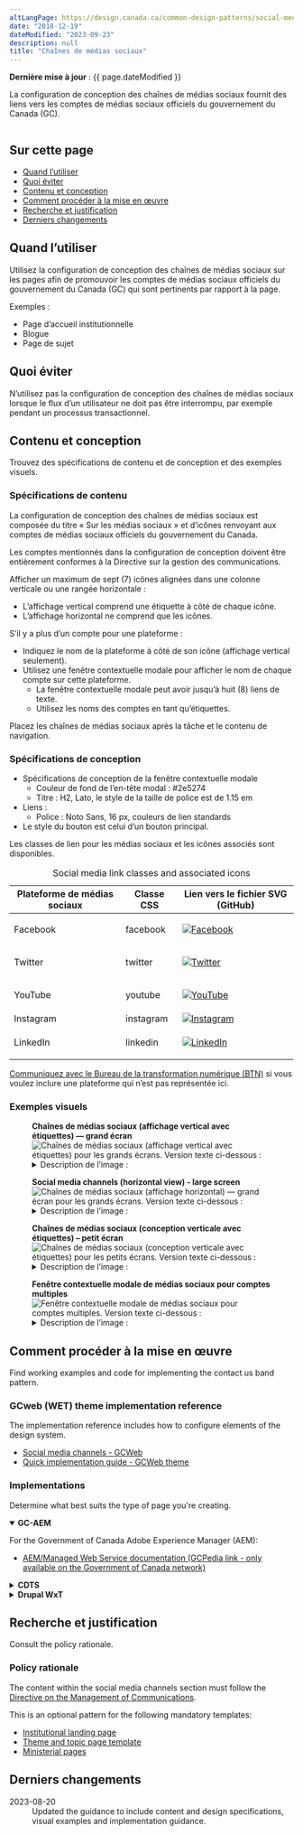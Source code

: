 ```yaml
---
altLangPage: https://design.canada.ca/common-design-patterns/social-media-channels.html
date: "2018-12-19"
dateModified: "2023-09-23"
description: null
title: "Chaînes de médias sociaux"
---
```

<p><strong>Dernière mise à jour</strong>&nbsp;: {{ page.dateModified }}</p>
<p>La configuration de conception des chaînes de médias sociaux fournit des liens vers les comptes de médias sociaux officiels du gouvernement du Canada (GC).</p>
<div class="pattern-demo mrgn-tp-lg mrgn-bttm-xl"><img src="/images/social-media-vertical-mask-fr.png" class="img-responsive" alt="" /></div>
<section>
  <h2>Sur cette page</h2>
  <ul>
    <li><a href="#utiliser">Quand l’utiliser</a></li>
    <li><a href="#eviter">Quoi éviter</a></li>
    <li><a href="#contenu">Contenu et conception</a></li>
    <li><a href="#œuvre">Comment procéder à la mise en œuvre</a></li>
    <li><a href="#recherche">Recherche et justification</a></li>
    <li><a href="#changements">Derniers changements</a></li>
  </ul>
</section>
<section id="utiliser">
  <h2>Quand l’utiliser</h2>
  <p>Utilisez la configuration de conception des chaînes de médias sociaux sur les pages afin de promouvoir les comptes de médias sociaux officiels du gouvernement du Canada (GC) qui sont pertinents par rapport à la page.</p>
  <p>Exemples :</p>
  <ul>
    <li>Page d’accueil institutionnelle</li>
    <li>Blogue</li>
    <li>Page de sujet</li>
  </ul>
</section>
<section id="eviter">
  <h2>Quoi éviter</h2>
  <p>N’utilisez pas la configuration de conception des chaînes de médias sociaux lorsque le flux d’un utilisateur ne doit pas être interrompu, par exemple pendant un processus transactionnel.</p>
</section>
<section id="contenu">
  <h2>Contenu et conception</h2>
  <p>Trouvez des spécifications de contenu et de conception et des exemples visuels.</p>
  <h3>Spécifications de contenu</h3>
  <p>La configuration de conception des chaînes de médias sociaux est composée du titre « Sur les médias sociaux » et d’icônes renvoyant aux comptes de médias sociaux officiels du gouvernement du Canada.</p>
  <p>Les comptes mentionnés dans la configuration de conception doivent être entièrement conformes à la Directive sur la gestion des communications.</p>
  <p>Afficher un maximum de sept (7) icônes alignées dans une colonne verticale ou une rangée horizontale :</p>
  <ul>
    <li>L’affichage vertical comprend une étiquette à côté de chaque icône.</li>
    <li>L’affichage horizontal ne comprend que les icônes.</li>
  </ul>
  <p>S’il y a plus d’un compte pour une plateforme :</p>
  <ul>
    <li>Indiquez le nom de la plateforme à côté de son icône (affichage vertical seulement).</li>
    <li>Utilisez une fenêtre contextuelle modale pour afficher le nom de chaque compte sur cette plateforme.
      <ul>
        <li>La fenêtre contextuelle modale peut avoir jusqu’à huit (8) liens de texte.</li>
        <li>Utilisez les noms des comptes en tant qu’étiquettes.</li>
      </ul>
    </li>
  </ul>
  <p>Placez les chaînes de médias sociaux après la tâche et le contenu de navigation.</p>
  <h3>Spécifications de conception</h3>
  <ul>
    <li>Spécifications de conception de la fenêtre contextuelle modale
      <ul>
        <li>Couleur de fond de l’en-tête modal : #2e5274</li>
        <li>Titre : H2, Lato, le style de la taille de police est de 1.15 em</li>
      </ul>
    </li>
    <li>Liens :
      <ul>
        <li>Police : Noto Sans, 16 px, couleurs de lien standards</li>
      </ul>
    </li>
    <li>Le style du bouton est celui d’un bouton principal.</li>
  </ul>
  <p>Les classes de lien pour les médias sociaux et les icônes associés sont disponibles.</p>
  <div class="row mrgn-tp-lg">
    <div class="col-md-8">
      <div class="panel panel-default">
        <table class="table table-striped" id="social-media" aria-live="polite">
          <caption class="wb-inv">
          Social media link classes and associated icons
          </caption>
          <thead>
            <tr>
              <th class="col-md-4">Plateforme de médias sociaux</th>
              <th class="col-md-6">Classe CSS</th>
              <th class="col-md-2">Lien vers le fichier SVG (GitHub)</th>
            </tr>
          </thead>
          <tbody>
            <tr>
              <td>Facebook</td>
              <td><p>facebook</p></td>
              <td class="text-center"><a href="https://github.com/wet-boew/GCWeb/blob/master/components/gc-follow-us/assets/facebook.svg"><img src="/images/social-media/facebook.svg" alt="Facebook" class="img-responsive" /></a></td>
            </tr>
            <tr>
              <td>Twitter</td>
              <td><p>twitter</p></td>
              <td class="text-center"><a href="https://github.com/wet-boew/GCWeb/blob/master/components/gc-follow-us/assets/twitter.svg"><img src="/images/social-media/twitter.svg" alt="Twitter"  class="img-responsive" /></a></td>
            </tr>
            <tr>
              <td>YouTube</td>
              <td><p>youtube</p></td>
              <td class="text-center"><a href="https://github.com/wet-boew/GCWeb/blob/master/components/gc-follow-us/assets/youtube.svg"><img src="/images/social-media/youtube.svg" alt="YouTube"  class="img-responsive" /></a></td>
            </tr>
            <tr>
              <td>Instagram</td>
              <td>instagram</td>
              <td class="text-center"><a href="https://github.com/wet-boew/GCWeb/blob/master/components/gc-follow-us/assets/linkedin.svg"><img src="/images/social-media/instagram.svg" alt="Instagram"  class="img-responsive" /></a></td>
            </tr>
            <tr>
              <td>LinkedIn</td>
              <td><p>linkedin</p></td>
              <td class="text-center"><a href="https://github.com/wet-boew/GCWeb/blob/master/components/gc-follow-us/assets/instagram.svg"><img src="/images/social-media/linkedin.svg" alt="LinkedIn"  class="img-responsive" /></a></td>
            </tr>
          </tbody>
        </table>
      </div>
    </div>
  </div>
  <p><a href="/contactez-nous/">Communiquez avec le Bureau de la transformation numérique (BTN)</a> si vous voulez inclure une plateforme qui n’est pas représentée ici.</p>
  <h3>Exemples visuels</h3>
  <div class="pattern-demo mrgn-tp-md mrgn-bttm-md">
    <figure class="mrgn-tp-md mrgn-bttm-lg">
      <figcaption><b>Chaînes de médias sociaux (affichage vertical avec étiquettes) — grand écran</b></figcaption>
      <img src="/images/social-media-vertical-mask-fr.png" class="img-responsive" alt="Chaînes de médias sociaux (affichage vertical avec étiquettes) pour les grands écrans. Version texte ci-dessous&nbsp;:" />
      <details>
        <summary class="wb-toggle" data-toggle='{"print":"on"}'>Description de l’image&nbsp;:</summary>
        <p>Les liens vers les chaînes de médias sociaux apparaissent avec le titre « Sur les médias sociaux ». On trouve sous le titre une liste verticale avec les icônes et les étiquettes associées :</p>
        <ul>
          <li>Icône de Facebook suivie du texte de l’espace réservé NomPageFacebook</li>
          <li>Icône de Twitter suivie du texte de l’espace réservé @CompteTwitter</li>
          <li>Icône de YouTube suivie du texte de l’espace réservé NomYouTube</li>
          <li>Icône d’Instagram suivie du texte de l’espace réservé NomInstagram</li>
          <li>Icône de LinkedIn suivie du texte de l’espace réservé NomLinkedIn</li>
        </ul>
      </details>
    </figure>
  </div>
  <div class="pattern-demo mrgn-tp-md mrgn-bttm-md">
    <figure class="mrgn-tp-md mrgn-bttm-lg">
      <figcaption><b>Social media channels (horizontal view) - large screen</b></figcaption>
      <img src="../images/social-media-horizontal-mask-en.png" class="img-responsive" alt="Chaînes de médias sociaux (affichage horizontal) — grand écran pour les grands écrans. Version texte ci-dessous&nbsp;:" />
      <details>
        <summary class="wb-toggle" data-toggle='{"print":"on"}'>Description de l’image&nbsp;:</summary>
        <p>Les liens vers les chaînes de médias sociaux apparaissent avec le titre « Sur les médias sociaux ».  On trouve sous le titre une liste horizontale avec les icônes associées, mais sans les étiquettes :</p>
        <ul>
          <li>Facebook</li>
          <li>Twitter</li>
          <li>Youtube</li>
          <li>Instagram</li>
          <li>LinkedIn</li>
        </ul>
      </details>
    </figure>
  </div>
  <div class="pattern-demo mrgn-tp-md mrgn-bttm-md">
    <figure class="mrgn-tp-md mrgn-bttm-lg">
      <figcaption><b>Chaînes de médias sociaux (conception verticale avec étiquettes) – petit écran</b></figcaption>
      <img src="../images/social-media-vertical-en-sm.png" class="img-responsive" alt="Chaînes de médias sociaux (conception verticale avec étiquettes) pour les petits écrans. Version texte ci-dessous&nbsp;:" />
      <details>
        <summary class="wb-toggle" data-toggle='{"print":"on"}'>Description de l’image&nbsp;:</summary>
        <p>Les liens vers les chaînes de médias sociaux apparaissent avec le titre « Sur les médias sociaux ». Les liens sont organisés dans une liste à puces avec les icônes et les étiquettes associées :</p>
        <ul>
          <li>Facebook icon followed by the placeholder text FacebookPageName</li>
          <li>Twitter icon followed by the placeholder text @TwitterAccount</li>
          <li>Youtube icon followed by the placeholder text YouTubeName</li>
          <li>Instagram icon followed by the placeholder text InstagramName</li>
          <li>LinkedIn icon followed by the placeholder text LinkedInName</li>
        </ul>
      </details>
    </figure>
  </div>
  <div class="pattern-demo mrgn-tp-md mrgn-bttm-md">
    <figure class="mrgn-tp-md mrgn-bttm-lg">
      <figcaption><b>Fenêtre contextuelle modale de médias sociaux pour comptes multiples</b></figcaption>
      <img src="../images/social-media-lightbox-fr.png" class="img-responsive" alt="Fenêtre contextuelle modale de médias sociaux pour comptes multiples.  Version texte ci-dessous&nbsp;:" />
      <details>
        <summary class="wb-toggle" data-toggle='{"print":"on"}'>Description de l’image&nbsp;:</summary>
        <p>Une fenêtre contextuelle superposée pour afficher de multiples comptes Facebook. Un titre indique la plateforme de médias sociaux, tandis que deux liens intitulés [Titre du premier compte Facebook] et [Titre du deuxième compte Facebook] se trouvent en dessous. La fenêtre modale est dotée d’un bouton de fermeture et d’un X dans le coin pour fermer la composante modale.</p>
      </details>
    </figure>
  </div>
</section>
<section id="œuvre">
  <h2>Comment procéder à la mise en œuvre</h2>
  <p>Find working examples and code for implementing the contact us band pattern.</p>
  <h3>GCweb (WET) theme implementation reference</h3>
  <p>The implementation reference includes how to configure elements of the design system.</p>
  <ul>
    <li><a href="">Social media channels - GCWeb</a></li>
    <li><a href="https://wet-boew.github.io/GCWeb/docs/implementing-en.html">Quick implementation guide - GCWeb theme</a></li>
  </ul>
  <h3>Implementations</h3>
  <p>Determine what best suits the type of page you're creating.</p>
  <div class="row">
    <div class="col-md-8">
      <div class="wb-tabs mrgn-tp-lg">
        <div class="tabpanels">
          <details id="004" open="open">
            <summary><strong>GC-AEM</strong></summary>
            <p class="mrgn-tp-lg">For the Government of Canada Adobe Experience Manager (AEM):</p>
            <ul>
              <li><a href="https://www.gcpedia.gc.ca/wiki/AEM_GC-specific_Documentation_6.5">AEM/Managed Web Service documentation (GCPedia link - only available on the Government of Canada network)</a></li>
            </ul>
          </details>
          <details id="005">
            <summary><strong>CDTS</strong></summary>
            <p class="mrgn-tp-lg">For the Centrally Deployed Templates Solution (CDTS):</p>
            <ul>
              <li><a href="https://cenw-wscoe.github.io/sgdc-cdts/docs/index-en.html">CDTS documentation</a></li>
            </ul>
          </details>
          <details id="006">
            <summary><strong>Drupal WxT</strong></summary>
            <p class="mrgn-tp-lg">For Drupal WxT:</p>
            <ul>
              <li><a href="https://drupalwxt.github.io/en/">Drupal WxT documentation</a></li>
            </ul>
          </details>
        </div>
      </div>
    </div>
  </div>
</section>
<section id="recherche">
  <h2>Recherche et justification</h2>
  <p>Consult the policy rationale.</p>
  <h3>Policy rationale</h3>
  <p>The content within the social media channels section must follow the <a href="https://www.tbs-sct.canada.ca/pol/doc-eng.aspx?id=30682">Directive on the Management of Communications</a>.</p>
  <p>This is an optional pattern for the following mandatory templates:</p>
  <ul>
    <li><a href="">Institutional landing page</a></li>
    <li><a href="https://design.canada.ca/mandatory-templates/theme-topic.html">Theme and topic page template</a></li>
    <li><a href="https://design.canada.ca/mandatory-templates/ministerial-profile-pages.html">Ministerial pages</a></li>
  </ul>
</section>
<section id="changements">
  <h2>Derniers changements</h2>
  <dl class="dl-horizontal">
    <dt>
      <time datetime="2023-08-13" class="link-muted">2023-08-20</time>
    </dt>
    <dd>Updated the guidance to include content and design specifications, visual examples and implementation guidance.</dd>
  </dl>
</section>
